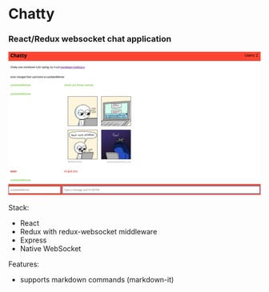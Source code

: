 # Chatty
### React/Redux websocket chat application

![Photo of App](./assets/appScreenshot.png)

Stack:
- React
- Redux with redux-websocket middleware
- Express
- Native WebSocket

Features:
- supports markdown commands (markdown-it)
